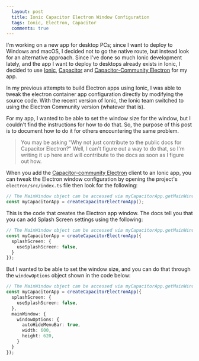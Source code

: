 ```yaml
---
  layout: post
  title: Ionic Capacitor Electron Window Configuration
  tags: Ionic, Electron, Capacitor
  comments: true
---
```


I'm working on a new app for desktop PCs; since I want to deploy to Windows and macOS, I decided not to go the native route, but instead look for an alternative approach. Since I've done so much Ionic development lately, and the app I want to deploy to desktops already exists in Ionic, I decided to use [Ionic](https://ionicframework.com/), [Capacitor](https://capacitorjs.com/) and [Capacitor-Community Electron](https://capacitor-community-electron-docs-site.vercel.app/) for my app.

In my previous attempts to build Electron apps using Ionic, I was able to tweak the electron container app configuration directly by modifying the source code. With the recent version of Ionic, the Ionic team switched to using the Electron Community version (whatever that is).

For my app, I wanted to be able to set the window size for the window, but I couldn't find the instructions for how to do that. So, the purpose of this post is to document how to do it for others encountering the same problem.

> You may be asking "Why not just contribute to the public docs for Capacitor Electron?" Well, I can't figure out a way to do that, so I'm writing it up here and will contribute to the docs as soon as I figure out how.

When you add the [Capacitor-community Electron](https://capacitor-community-electron-docs-site.vercel.app/) client to an Ionic app, you can tweak the Electron window configuration by opening the project's `electron/src/index.ts` file then look for the following:

```typescript
// The MainWindow object can be accessed via myCapacitorApp.getMainWindow()
const myCapacitorApp = createCapacitorElectronApp();
```

This is the code that creates the Electron app window. The docs tell you that you can add Splash Screen settings using the following:

```typescript
// The MainWindow object can be accessed via myCapacitorApp.getMainWindow()
const myCapacitorApp = createCapacitorElectronApp({
  splashScreen: {
    useSplashScreen: false,
  }
});
```

But I wanted to be able to set the window size, and you can do that through the `windowOptions` object shown in the code below:

```typescript
// The MainWindow object can be accessed via myCapacitorApp.getMainWindow()
const myCapacitorApp = createCapacitorElectronApp({
  splashScreen: {
    useSplashScreen: false,
  },
  mainWindow: {
    windowOptions: {
      autoHideMenuBar: true,
      width: 600,
      height: 620,
    }
  }
});
```
